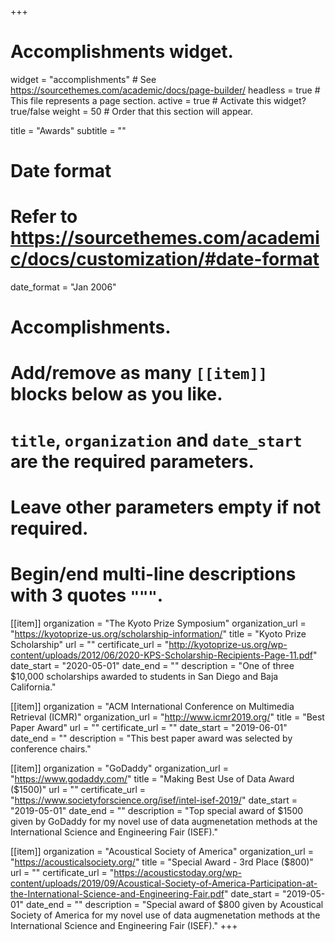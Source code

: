 +++
# Accomplishments widget.
widget = "accomplishments"  # See https://sourcethemes.com/academic/docs/page-builder/
headless = true  # This file represents a page section.
active = true  # Activate this widget? true/false
weight = 50  # Order that this section will appear.

title = "Awards"
subtitle = ""

# Date format
#   Refer to https://sourcethemes.com/academic/docs/customization/#date-format
date_format = "Jan 2006"

# Accomplishments.
#   Add/remove as many `[[item]]` blocks below as you like.
#   `title`, `organization` and `date_start` are the required parameters.
#   Leave other parameters empty if not required.
#   Begin/end multi-line descriptions with 3 quotes `"""`.

[[item]]
  organization = "The Kyoto Prize Symposium"
  organization_url = "https://kyotoprize-us.org/scholarship-information/"
  title = "Kyoto Prize Scholarship"
  url = ""
  certificate_url = "http://kyotoprize-us.org/wp-content/uploads/2012/06/2020-KPS-Scholarship-Recipients-Page-11.pdf"
  date_start = "2020-05-01"
  date_end = ""
  description = "One of three $10,000 scholarships awarded to students in San Diego and Baja California."

[[item]]
  organization = "ACM International Conference on Multimedia Retrieval (ICMR)"
  organization_url = "http://www.icmr2019.org/"
  title = "Best Paper Award"
  url = ""
  certificate_url = ""
  date_start = "2019-06-01"
  date_end = ""
  description = "This best paper award was selected by conference chairs."
  
[[item]]
  organization = "GoDaddy"
  organization_url = "https://www.godaddy.com/"
  title = "Making Best Use of Data Award ($1500)"
  url = ""
  certificate_url = "https://www.societyforscience.org/isef/intel-isef-2019/"
  date_start = "2019-05-01"
  date_end = ""
  description = "Top special award of $1500 given by GoDaddy for my novel use of data augmenetation methods at the International Science and Engineering Fair (ISEF)."

[[item]]
  organization = "Acoustical Society of America"
  organization_url = "https://acousticalsociety.org/"
  title = "Special Award - 3rd Place ($800)"
  url = ""
  certificate_url = "https://acousticstoday.org/wp-content/uploads/2019/09/Acoustical-Society-of-America-Participation-at-the-International-Science-and-Engineering-Fair.pdf"
  date_start = "2019-05-01"
  date_end = ""
  description = "Special award of $800 given by Acoustical Society of America for my novel use of data augmenetation methods at the International Science and Engineering Fair (ISEF)."
+++
